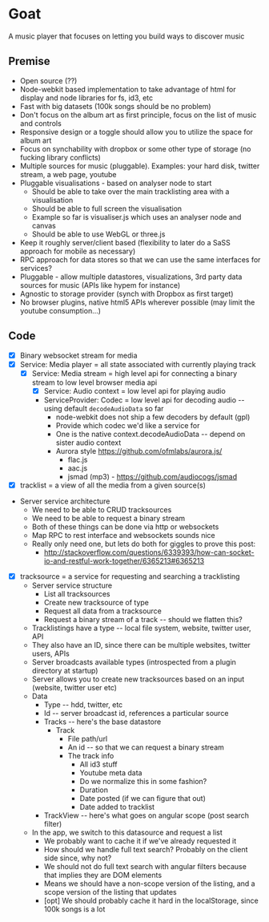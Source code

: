 Goat
========
A music player that focuses on letting you build ways to discover music

Premise
-----------
* Open source (??)
* Node-webkit based implementation to take advantage of html for display and node libraries for fs, id3, etc
* Fast with big datasets (100k songs should be no problem)
* Don't focus on the album art as first principle, focus on the list of music and controls
* Responsive design or a toggle should allow you to utilize the space for album art
* Focus on synchability with dropbox or some other type of storage (no fucking library conflicts)
* Multiple sources for music (pluggable). Examples: your hard disk, twitter stream, a web page, youtube
* Pluggable visualisations - based on analyser node to start
    * Should be able to take over the main tracklisting area with a visualisation
    * Should be able to full screen the visualisation
    * Example so far is visualiser.js which uses an analyser node and canvas
    * Should be able to use WebGL or three.js
* Keep it roughly server/client based (flexibility to later do a SaSS approach for mobile as necessary)
* RPC approach for data stores so that we can use the same interfaces for services?
* Pluggable - allow multiple datastores, visualizations, 3rd party data sources for music (APIs like hypem for instance)
* Agnostic to storage provider (synch with Dropbox as first target)
* No browser plugins, native html5 APIs wherever possible (may limit the youtube consumption...)


Code
-----------
* [x] Binary websocket stream for media
* [x] Service: Media player = all state associated with currently playing track
    * [x] Service: Media stream = high level api for connecting a binary stream to low level browser media api
        * [x] Service: Audio context = low level api for playing audio
        * ServiceProvider: Codec = low level api for decoding audio -- using default `decodeAudioData` so far
            * node-webkit does not ship a few decoders by default (gpl)
            * Provide which codec we'd like a service for
            * One is the native context.decodeAudioData -- depend on sister audio context
            * Aurora style https://github.com/ofmlabs/aurora.js/
                * flac.js
                * aac.js
                * jsmad (mp3) - https://github.com/audiocogs/jsmad
* [x] tracklist = a view of all the media from a given source(s)
* Server service architecture
    * We need to be able to CRUD tracksources
    * We need to be able to request a binary stream
    * Both of these things can be done via http or websockets
    * Map RPC to rest interface and websockets sounds nice
    * Really only need one, but lets do both for giggles to prove this post:
        * http://stackoverflow.com/questions/6339393/how-can-socket-io-and-restful-work-together/6365213#6365213
* [x] tracksource = a service for requesting and searching a tracklisting
    * Server service structure
        * List all tracksources
        * Create new tracksource of type
        * Request all data from a tracksource
        * Request a binary stream of a track -- should we flatten this?
    * Tracklistings have a type -- local file system, website, twitter user, API
    * They also have an ID, since there can be multiple websites, twitter users, APIs
    * Server broadcasts available types (introspected from a plugin directory at startup)
    * Server allows you to create new tracksources based on an input (website, twitter user etc)
    * Data
        * Type -- hdd, twitter, etc
        * Id -- server broadcast id, references a particular source
        * Tracks -- here's the base datastore
            * Track
                * File path/url
                * An id -- so that we can request a binary stream
                * The track info
                    * All id3 stuff
                    * Youtube meta data
                    * Do we normalize this in some fashion?
                    * Duration
                    * Date posted (if we can figure that out)
                    * Date added to tracklist
        * TrackView -- here's what goes on angular scope (post search filter)
    * In the app, we switch to this datasource and request a list
        * We probably want to cache it if we've already requested it
        * How should we handle full text search? Probably on the client side since, why not?
        * We should not do full text search with angular filters because that implies they are DOM elements
        * Means we should have a non-scope version of the listing, and a scope version of the listing that updates
        * [opt] We should probably cache it hard in the localStorage, since 100k songs is a lot
